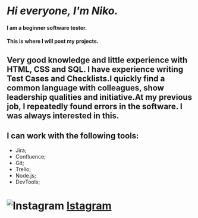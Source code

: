  #  _Hi everyone, I'm Niko._
#### __I am a beginner software tester.__
#### __This is where I will post my projects.__
 ## Very good knowledge and little experience with HTML, CSS and SQL. I have experience writing Test Сases and Сhecklists.I quickly find a common language with colleagues, show leadership qualities and initiative.At my previous job, I repeatedly found errors in the software. I was always interested in this.


## I can work with the following tools:
 - Jira; 
 - Confluence;
 - Git; 
 - Trello;
 - Node.js;
 - DevTools;

 
 # ![Instagram](https://srv2.imgonline.com.ua/result_img/imgonline-com-ua-Resize-7f6I770M2U.jpg) [Istagram](https://www.instagram.com/invites/contact/?i=1ohri75emjwqa&utm_content=lufw0qu)
 
 
